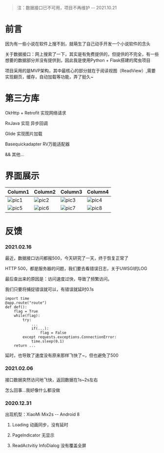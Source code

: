 > 注：数据接口已不可用，项目不再维护 -- 2021.10.21

# 前言

因为有一些小说在软件上搜不到，就萌生了自己动手开发一个小说软件的念头

关于数据接口：网上搜索了一下，其实是有免费提供的，但提供的不完全，有一些想要的数据部分并没有提供到，因此我是使用Python + Flask搭建的爬虫项目

项目采用的是MVP架构，其中最核心的部分就在于阅读视图（ReadView）,需要实现翻页，缓存，自动加载等功能，弄了挺久~

# 第三方库

OkHttp + Retrofit 实现网络请求

RxJava 实现 异步回调

Glide 实现图片加载

Basequickadapter RV万能适配器 

&& 其他...

# 界面展示

|Column1|Column2|Column3|Column4|
|---|---|---|---|
|![pic1](http://static.jqwong.cn/image/1.jpg)|![pic2](http://static.jqwong.cn/image/2.png)|![pic3](http://static.jqwong.cn/image/3.png)|![pic4](http://static.jqwong.cn/image/4.png)|
|![pic5](http://static.jqwong.cn/image/5.jpg)|![pic6](http://static.jqwong.cn/image/6.jpg)|![pic7](http://static.jqwong.cn/image/7.jpg)|![pic8](http://static.jqwong.cn/image/8.jpg)|


# 反馈

### 2021.02.16

最近，数据接口访问都报500，今天研究了一天，终于恢复正常了

HTTP 500，都是服务器的问题，我们要去看错误日志，关于UWSGI的LOG

最后查出来的原因是：访问速度过快，导致了频繁访问。

我们只要将捕捉错误就可以，有错误就延时0.1s
```
import time
@app.route("route")
def def():
    flag = True
    while(flag):
        try:
            ...
            if(...):
                flag = False
        except requests.exceptions.ConnectionError:
            time.sleep(0.1)
    return ...
```
延时，也导致了速度没有原来那样飞快了~，但也避免了500


### 2021.02.06

接口数据突然访问地飞快，返回数据在1s~2s左右

怎么回事...我好像什么都没做


### 2020.12.31

出现机型：XiaoMi Mix2s -- Android 8

1.  Loading 动画同步，没有延时
    
2.  PageIndicator 无显示
    
3.  ReadActvitiy InfoDialog 没有覆盖全屏
